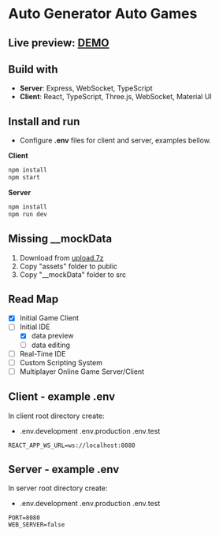 # Auto Generator Auto Games

## Live preview: [DEMO](http://ec2-3-142-143-221.us-east-2.compute.amazonaws.com/agag)

## Build with

- **Server**: Express, WebSocket, TypeScript
- **Client**: React, TypeScript, Three.js, WebSocket, Material UI

## Install and run

- Configure **.env** files for client and server, examples bellow.

**Client**
```bash
npm install
npm start
```

**Server**
```bash
npm install
npm run dev
```

## Missing __mockData

1. Download from [upload.7z](http://ec2-3-142-143-221.us-east-2.compute.amazonaws.com/agag/assets/upload.7z)
2. Copy "assets" folder to public
3. Copy "__mockData" folder to src
  
## Read Map

- [x] Initial Game Client
- [ ] Initial IDE
  - [x] data preview
  - [ ] data editing
- [ ] Real-Time IDE
- [ ] Custom Scripting System
- [ ] Multiplayer Online Game Server/Client

## Client - example .env

In client root directory create:

- .env.development .env.production .env.test

```environment
REACT_APP_WS_URL=ws://localhost:8080
```

## Server - example .env

In server root directory create:

- .env.development .env.production .env.test

```environment
PORT=8080
WEB_SERVER=false
```
